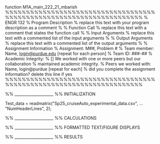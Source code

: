 function M1A_main_222_21_mbarish
%%%%%%%%%%%%%%%%%%%%%%%%%%%%%%%%%%%%%%%%%%%%%%%%%%%%%%%%%%%%%%%%%%%%%
% ENGR 132 
% Program Description 
% replace this text with your program description as a comment
%
% Function Call
% replace this text with a comment that states the function call
%
% Input Arguments
% replace this text with a commented list of the input arguments
%
% Output Arguments
% replace this text with a commented list of the output arguments
%
% Assignment Information
%   Assignment:     M##, Problem #
%   Team member:    Name, login@purdue.edu [repeat for each person]
%   Team ID:        ###-##
%   Academic Integrity:
%     [] We worked with one or more peers but our collaboration
%        maintained academic integrity.
%     Peers we worked with: Name, login@purdue [repeat for each]
% did you complete the assignment information? delete this line if yes
%%%%%%%%%%%%%%%%%%%%%%%%%%%%%%%%%%%%%%%%%%%%%%%%%%%%%%%%%%%%%%%%%%%%%

%% ____________________
%% INITIALIZATION

Test_data = readmatrix("Sp25_cruiseAuto_experimental_data.csv", ...
    "NumHeaderLines", 2);

%% ____________________
%% CALCULATIONS

%% ____________________
%% FORMATTED TEXT/FIGURE DISPLAYS

%% ____________________
%% RESULTS
